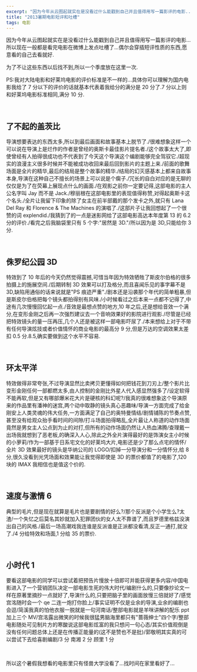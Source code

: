 ```yaml
---
excerpt: "因为今年从云图起就实在是没看过什么能戳到自己并且值得用写一篇影评的电影...所以现在一般都是看完电影在微博上发点吐槽了...偶尔会穿插短评性质的东西,愿意看的自己去看就好."
title: "2013暑期电影短评和吐槽"
tags: 电影
---
```


因为今年从云图起就实在是没看过什么能戳到自己并且值得用写一篇影评的电影...所以现在一般都是看完电影在微博上发点吐槽了...偶尔会穿插短评性质的东西,愿意看的自己去看就好.

为了不让这些东西以后找不到,所以一个季度放在这里一次.

PS:我对大陆电影和好莱坞电影的评价标准是不一样的...具体你可以理解为国内电影我给了 7 分以下的评价的话就基本代表着我给分的满分是 20 分了.7 分以上则和好莱坞电影标准相同,满分 10 分.

<br>

## 了不起的盖茨比

导演想要表达的东西太多,所以到最后画面和故事基本上脱节了./很难想象这样一个可以说在导演上是烂作的作者是曾经的奥斯卡最佳影片提名者./这个故事太大了,即使曾经有人拍得很成功也不代表到了今天这个导演这个编剧能够完全驾驭它./超现实的浪漫主义很多时候并不能被成功收回来最后回到影片的主题上来./前面的歌舞场面是全片的精华,最后的结局是整个故事的精华./结局的幻灭感基本上都来自故事本身,导演在这种自己不擅长的场景上可以说是个瘸子./冗长的自白对应的是无聊的仅仅是为了在荧幕上展现点什么的画面./在观影之前你一定要记得,这部电影的主人公名字叫 Jay 而不是 Jack./穆丽根在这部电影里的表现值得称赞,对得起奥斯卡这个名头./全片让我留下印象的除了女主在前半部戴的那个发卡之外,就只有 Lana Del Ray 和 Florence & The Machines 的演唱了./这部片子让我回想起了一个很赞的词 explendid./我猜到了的一点是迷影网给了这部电影高达本年度第 13 的 6.2 分的评价./看完之后我脑袋里只有 5 个字:"居然是 3D."/所以因为是 3D,只能给你 3 分.

<br>

## 侏罗纪公园 3D

特效到了 10 年后的今天仍然觉得震撼,可惜当年因为特效牺牲了斯皮尔伯格的很多拍摄上的施展空间./后期转制 3D 效果可以打及格分,而且喜闻乐见的事字幕不是 3D,缺陷用通俗的话来说就是"PS 痕迹严重"./剧本还是沿袭那个年代的简单粗暴,但是斯皮尔伯格把每个镜头都拍得别有风味./小时候看过之后本来一点都不记得了,中途有几次慢慢回忆起一点./音效是最想点赞的地方,10 年之后,还是想给音效一个满分,在变形金刚之后再一次强烈建议去一个音响效果好的影院进行观影./尽管是已经把特效镜头的量一压再压,几个人还是被这样一部电影吓尿了./本来想给上对于不带有任何导演炫技或者价值情怀的商业电影的最高分 9 分,但是万达的空调效果太差扣 0.5 分.8.5,确实要做到这个水平不容易.

<br>

## 环太平洋

特效做得非常夸张,不过导演显然比卖拷贝更懂得如何把钱花到刀刃上/整个影片比变形金刚任何一部都燃太多,由人控制的金刚比外星人代入感显然强多了/设定软得不能再软,但是又有哪部爆米花大片是硬核的科幻呢?/我真的很难想象这个导演原来的作品里有潘神的迷宫,两个动中取静的镜头真心恶趣味/导演一方面完成了给金刚安上人类灵魂的伟大任务,一方面满足了自己的奥特曼情结/剧情铺陈的节奏点赞,甚至没有给观众抬手看时间的间隙/打斗场面拍得略乱,全片最让人称道的动作场面竟然是男女主人公点到为止的对打,但所有的动作场面仍然让人热血沸腾/查理戴一出场我就想到了恶老板,的确深入人心,除此之外全片演得最好的是饰演女主小时候的小萝莉/作为一部基于日系宅文化的好莱坞大片,电影还是少了那么点宅的情怀/全片 3D 效果最好的镜头是华纳公司的 LOGO/扣掉一分导演分和一分情怀分,给 8 分,很久没看到光凭场面和效果能让我觉得即使是 3D 的票价都值了的电影了,120 块的 IMAX 我相信也是值这个价的.

<br>

## 速度与激情 6

典型的毛片,但是现在就算是毛片也是要剧情的好么?/那个反派是个小学生么?太渣/一个失忆之后莫名其妙就加入犯罪团伙的女人太不靠谱了,而且罗德里格兹没演出自己的风格./最后一场高潮戏我连谁是反派谁是正派都没看清,反正一通打,就没了./4 分给特效和场面,1 分给 35 的票价.

<br>

## 小时代 1

要看这部电影的同学可以尝试着把预告片慢放十倍即可并能获得更多内容/中国电影进入了一个营销团队决定一部电影生死的伟大时代/编剧什么的,只要像抄论文一样在原著里摘抄一点就好了,导演什么的,只要把脑子里的画面放慢三倍就好了/感觉宫洺随时会一个 qe 二连一炮打你脸上/事实证明不仅是业余的导演,业余的编剧也会逗/简溪我真的怕他衣服一脱就是一句河南话/整部电影就是羊咪讲解的配乐 ppt 加上三个 MV/宫洺露出微笑的时候我很猛男脑海里都只有"蔷薇绅士"四个字/整部电影随处可见制片方的寒酸说这部电影炫富的我只想问一句心态/其实价值观倒是没有任何问题总体上还是在传播正能量的(这不是赞也不是批)/郭敬明其实真的可以尝试下去给喜剧编剧/3 分 南湘 2 分 顾里 1 分

<br>

所以这个暑假我想看的电影里只有怪兽大学没看了...找时间在家里看好了...
